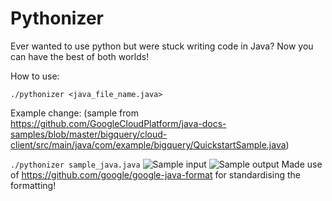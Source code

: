 # Pythonizer
Ever wanted to use python but were stuck writing code in Java? Now you can have the best of both worlds!

How to use:

```./pythonizer <java_file_name.java>```

Example change: (sample from https://github.com/GoogleCloudPlatform/java-docs-samples/blob/master/bigquery/cloud-client/src/main/java/com/example/bigquery/QuickstartSample.java)

```./pythonizer sample_java.java```
![Sample input](https://github.com/mkmacphe/Pythonizer/blob/master/sample_java.JPG)
![Sample output](https://github.com/mkmacphe/Pythonizer/blob/master/sample_output.JPG)
Made use of https://github.com/google/google-java-format for standardising the formatting!
